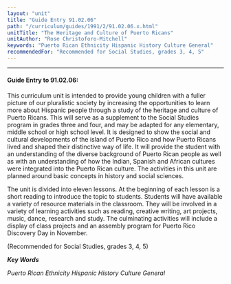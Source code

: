 ```yaml
---
layout: "unit"
title: "Guide Entry 91.02.06"
path: "/curriculum/guides/1991/2/91.02.06.x.html"
unitTitle: "The Heritage and Culture of Puerto Ricans"
unitAuthor: "Rose Christoforo-Mitchell"
keywords: "Puerto Rican Ethnicity Hispanic History Culture General"
recommendedFor: "Recommended for Social Studies, grades 3, 4, 5"
---
```

<body>
<hr/>
 <h4>
  Guide Entry to 91.02.06:
 </h4>
 This curriculum unit is intended to provide young children with a fuller picture of our pluralistic society by increasing the opportunities to learn more about Hispanic people through a study of the heritage and culture of Puerto Ricans. This will serve as a supplement to the Social Studies program in grades three and four, and may be adapted for any elementary, middle school or high school level. It is designed to show the social and cultural developments of the island of Puerto Rico and how Puerto Ricans lived and shaped their distinctive way of life. It will provide the student with an understanding of the diverse background of Puerto Rican people as well as with an understanding of how the Indian, Spanish and African cultures were integrated into the Puerto Rican culture. The activities in this unit are planned around basic concepts in history and social sciences.
 <p>
  The unit is divided into eleven lessons. At the beginning of each lesson is a short reading to introduce the topic to students. Students will have available a variety of resource materials in the classroom. They will be involved in a variety of learning activities such as reading, creative writing, art projects, music, dance, research and study. The culminating activities will include a display of class projects and an assembly program for Puerto Rico Discovery Day in November.
 </p>
 <p>
  (Recommended for Social Studies, grades 3, 4, 5)
 </p>
<p>
  <b>
   <i>
    Key Words
   </i>
  </b>
  <br/>
 </p>
 <p>
  <i>
   Puerto Rican Ethnicity Hispanic History Culture General
  </i>
 </p>

</body>